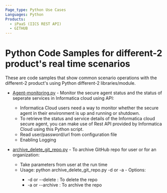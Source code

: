 ```yaml
---
Page_type: Python Use Cases
Languages: Python
Products:
  - iPaaS (IICS REST API) 
  - GITHUB
---
```


# Python Code Samples for different-2 product's real time scenarios

These are code samples that show common scenario operations with the different-2 product's using Python different-2 libraries/module.

- [Agent-monitoring.py](./iics_secure_agent_monitoring/Agent-monitoring.py) - Monitor the secure agent status and the status of seperate services in Informatica cloud using API:
    - Informatica Cloud users need a way to monitor whether the secure agent in their environment is up and running or shutdown.
    - To retrieve the status and service details of the Informatica cloud secure agent, you can make use of Rest API provided by Informatica Cloud using this Python script.
    - Read user/password/url from configuration file
    - Enabling Logging
   
- [archive_delete_git_repo.py](./git/archive_delete_git_repo.py) - To archive GitHub repo for user or for an organization:  
    -	Take parameters from user at the run time
   	 - Usage: python archive_delete_git_repo.py -d <RepoName> or -a <RepoName>
           - Options:
	     -  -d or --delete    <RepoName>  : To delete  the repo
	     - -a or --archive   <RepoName>  : To archive the repo

